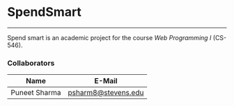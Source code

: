 # SpendSmart
----------

Spend smart is an academic project for the course *Web Programming I* (CS-546).

### Collaborators

| Name | E-Mail |
| ---- | ------ |
| Puneet Sharma | psharm8@stevens.edu |
